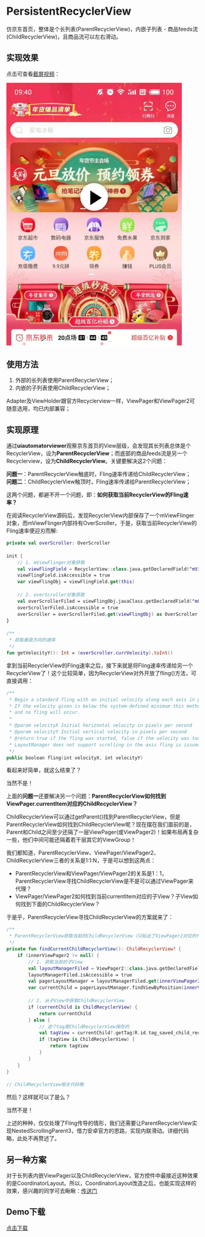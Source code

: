 # PersistentRecyclerView

仿京东首页，整体是个长列表(ParentRecyclerView)，内嵌子列表 - 商品feeds流(ChildRecyclerView)，且商品流可以左右滑动。

## 实现效果
点击可查看[截屏视频](http://sistone.top/capture/video.html?content=PersistentRecyclerView)：

<a href="http://sistone.top/capture/video.html?content=PersistentRecyclerView">
    <img src="capturedImage.jpg" width="460"/>
</a>

## 使用方法
1. 外部的长列表使用ParentRecyclerView；
2. 内嵌的子列表使用ChildRecyclerView；

Adapter及ViewHolder跟官方Recyclerview一样，ViewPager和ViewPager2可随意选用，均已内部兼容；

## 实现原理
通过**uiautomatorviewer**观察京东首页的View层级，会发现其长列表总体是个RecyclerView，设为**ParentRecyclerView**；而底部的商品feeds流是另一个Recyclerview，设为**ChildRecyclerView**。关键要解决这2个问题：

**问题一**：ParentRecyclerView触底时，Fling速率传递给ChildRecyclerView；<br/>
**问题二**：ChildRecyclerView触顶时，Fling速率传递给ParentRecyclerView；

这两个问题，都避不开一个问题，即：**如何获取当前RecyclerView的Fling速率？**

在阅读RecyclerView源码后，发现RecyclerView内部保存了一个mViewFlinger对象，而mViewFlinger内部持有OverScroller。于是，获取当前RecyclerView的Fling速率便迎刃而解: 

```kotlin
private val overScroller: OverScroller

init {
    // 1. mViewFlinger对象获取
    val viewFlingField = RecyclerView::class.java.getDeclaredField("mViewFlinger")
    viewFlingField.isAccessible = true
    var viewFlingObj = viewFlingField.get(this)

    // 2. overScroller对象获取
    val overScrollerFiled = viewFlingObj.javaClass.getDeclaredField("mOverScroller")
    overScrollerFiled.isAccessible = true
    overScroller = overScrollerFiled.get(viewFlingObj) as OverScroller
}

/**
 * 获取垂直方向的速率
 */
fun getVelocityY(): Int = (overScroller.currVelocity).toInt()

```

拿到当前RecyclerView的Fling速率之后，接下来就是将Fling速率传递给另一个RecyclerView了！这个比较简单，因为RecyclerView对外开放了fling()方法，可直接调用：
```kotlin
/**
 * Begin a standard fling with an initial velocity along each axis in pixels per second.
 * If the velocity given is below the system-defined minimum this method will return false
 * and no fling will occur.
 *
 * @param velocityX Initial horizontal velocity in pixels per second
 * @param velocityY Initial vertical velocity in pixels per second
 * @return true if the fling was started, false if the velocity was too low to fling or
 * LayoutManager does not support scrolling in the axis fling is issued.
 */
public boolean fling(int velocityX, int velocityY)
```

看起来好简单，就这么结束了？

当然不是！

上面的**问题一**还要解决另一个问题：**ParentRecyclerView如何找到ViewPager.currentItem对应的ChildRecyclerView？**

ChildRecyclerView可以通过getParent()找到ParentRecyclerView，但是ParentRecyclerView如何找到ChildRecyclerView呢？现在摆在我们面前的是，Parent和Child之间至少还隔了一层ViewPager(或ViewPager2)！如果布局再复杂一些，他们中间可能还隔着若干层其它的ViewGroup！

我们都知道，ParentRecyclerView、ViewPager/ViewPager2、ChildRecyclerView三者的关系是1:1:N，于是可以想到这两点：

* ParentRecyclerView和ViewPager/ViewPager2的关系是1：1，ParentRecyclerView寻找ChildRecyclerView是不是可以通过ViewPager来代理？
* ViewPager/ViewPager2如何找到当前currentItem对应的子View？子View如何找到下面的ChildRecyclerView？

于是乎，ParentRecyclerView寻找ChildRecyclerView的方案就来了：

```kotlin
/**
 * ParentRecyclerView获取当前的ChildRecyclerView（只贴出了ViewPager2对应的代码）
 */
private fun findCurrentChildRecyclerView(): ChildRecyclerView? {
    if (innerViewPager2 != null) {
        // 1. 获取当前的子View
        val layoutManagerFiled = ViewPager2::class.java.getDeclaredField("mLayoutManager")
        layoutManagerFiled.isAccessible = true
        val pagerLayoutManager = layoutManagerFiled.get(innerViewPager2) as LinearLayoutManager
        var currentChild = pagerLayoutManager.findViewByPosition(innerViewPager2!!.currentItem)
        
        // 2. 从子View中获取ChildRecyclerView
        if (currentChild is ChildRecyclerView) {
            return currentChild
        } else {
            // 这个tag是ChildRecyclerView保存的
            val tagView = currentChild?.getTag(R.id.tag_saved_child_recycler_view)
            if (tagView is ChildRecyclerView) {
                return tagView
            }
        }
    }
}

// ChildRecyclerView相关代码略
```

然后？这样就可以了是么？

当然不是！

上述的种种，仅仅处理了Fling传导的情形，我们还需要让ParentRecyclerView实现NestedScrollingParent3，借力安卓官方的思路，实现内联滑动。详细代码略，此处不再赘述了。

## 另一种方案
对于长列表内嵌ViewPager以及ChildRecyclerView，官方控件中最接近这种效果的是CoordinatorLayout。所以，CoordinatorLayout改造之后，也能实现这样的效果，感兴趣的同学可去瞅瞅：[传送门](https://github.com/xmuSistone/PersistentCoordinatorLayout)

## Demo下载
[点击下载](https://github.com/xmuSistone/PersistentRecyclerView/blob/master/PersistentRecyclerView.apk?raw=true)
